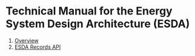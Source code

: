 # Technical Manual for the Energy System Design Architecture (ESDA)

1.  [Overview](01-overview.md)
1.  [ESDA Records API](02-api.md)
